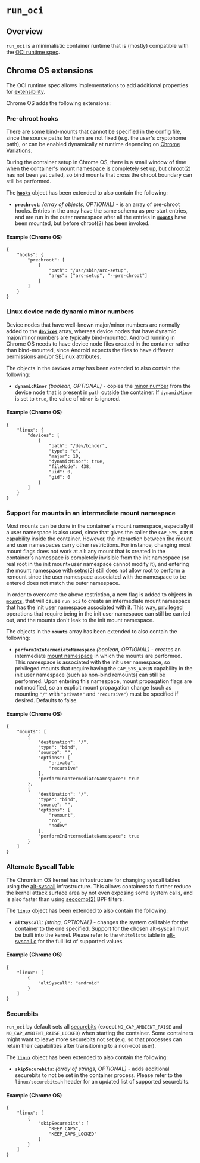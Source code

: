 # `run_oci`

## Overview

`run_oci` is a minimalistic container runtime that is (mostly) compatible with
the [OCI runtime spec](https://github.com/opencontainers/runtime-spec).

## Chrome OS extensions

The OCI runtime spec allows implementations to add additional properties for
[extensibility](https://github.com/opencontainers/runtime-spec/blob/master/config.md#extensibility).

Chrome OS adds the following extensions:

### Pre-chroot hooks

There are some bind-mounts that cannot be specified in the config file, since
the source paths for them are not fixed (e.g. the user's cryptohome path), or
can be enabled dynamically at runtime depending on [Chrome
Variations](https://www.google.com/chrome/browser/privacy/whitepaper.html#variations).

During the container setup in Chrome OS, there is a small window of time when
the container's mount namespace is completely set up, but
[chroot(2)](http://man7.org/linux/man-pages/man2/chroot.2.html) has not been yet
called, so bind mounts that cross the chroot boundary can still be performed.

The
[**`hooks`**](https://github.com/opencontainers/runtime-spec/blob/master/config.md#posix-platform-hooks)
object has been extended to also contain the following:

* **`prechroot`**: *(array of objects, OPTIONAL)* - is an array of pre-chroot
  hooks. Entries in the array have the same schema as pre-start entries, and are
  run in the outer namespace after all the entries in [**`mounts`**](https://github.com/opencontainers/runtime-spec/blob/master/config.md#mounts)
  have been mounted, but before chroot(2) has been invoked.

#### Example (Chrome OS)

    {
        "hooks": {
            "prechroot": [
                {
                    "path": "/usr/sbin/arc-setup",
                    "args": ["arc-setup", "--pre-chroot"]
                }
            ]
        }
    }

### Linux device node dynamic minor numbers

Device nodes that have well-known major/minor numbers are normally added to the
[**`devices`**](https://github.com/opencontainers/runtime-spec/blob/master/config-linux.md#devices)
array, whereas device nodes that have dynamic major/minor numbers are typically
bind-mounted. Android running in Chrome OS needs to have device node files
created in the container rather than bind-mounted, since Android expects the
files to have different permissions and/or SELinux attributes.

The objects in the **`devices`** array has been extended to also contain the
following:

* **`dynamicMinor`** *(boolean, OPTIONAL)* - copies the [minor
  number](https://www.kernel.org/doc/Documentation/admin-guide/devices.txt) from
  the device node that is present in `path` outside the container. If
  `dynamicMinor` is set to `true`, the value of `minor` is ignored.

#### Example (Chrome OS)

    {
        "linux": {
            "devices": [
                {
                    "path": "/dev/binder",
                    "type": "c",
                    "major": 10,
                    "dynamicMinor": true,
                    "fileMode": 438,
                    "uid": 0,
                    "gid": 0
                }
            ]
        }
    }

### Support for mounts in an intermediate mount namespace

Most mounts can be done in the container's mount namespace, especially if a user
namespace is also used, since that gives the caller the `CAP_SYS_ADMIN`
capability inside the container. However, the interaction between the mount and
user namespaces carry other restrictions. For instance, changing most mount
flags does not work at all: any mount that is created in the container's
namespace is completely invisible from the init namespace (so real root in the
init mount+user namespace cannot modify it), and entering the mount namespace
with [setns(2)](http://man7.org/linux/man-pages/man2/setns.2.html) still does
not allow root to perform a remount since the user namespace associated with the
namespace to be entered does not match the outer namespace.

In order to overcome the above restriction, a new flag is added to objects in
[**`mounts`**](https://github.com/opencontainers/runtime-spec/blob/master/config.md#mounts),
that will cause `run_oci` to create an intermediate mount namespace that has the
init user namespace associated with it. This way, privileged operations that
require being in the init user namespace can still be carried out, and the
mounts don't leak to the init mount namespace.

The objects in the **`mounts`** array has been extended to also contain the
following:

* **`performInIntermediateNamespace`** *(boolean, OPTIONAL)* - creates an
  intermediate [mount
  namespace](http://man7.org/linux/man-pages/man7/mount_namespaces.7.html) in
  which the mounts are performed. This namespace is associated with the init
  user namespace, so privileged mounts that require having the `CAP_SYS_ADMIN`
  capability in the init user namespace (such as non-bind remounts) can still be
  performed. Upon entering this namespace, mount propagation flags are not
  modified, so an explicit mount propagation change (such as mounting `"/"` with
  `"private"` and `"recursive"`) must be specified if desired. Defaults to
  false.

#### Example (Chrome OS)

    {
        "mounts": [
            {
                "destination": "/",
                "type": "bind",
                "source": "",
                "options": [
                    "private",
                    "recursive"
                ],
                "performInIntermediateNamespace": true
            },
            {
                "destination": "/",
                "type": "bind",
                "source": "",
                "options": [
                    "remount",
                    "ro",
                    "nodev"
                ],
                "performInIntermediateNamespace": true
            }
        ]
    }

### Alternate Syscall Table

The Chromium OS kernel has infrastructure for changing syscall tables using the
[alt-syscall](https://chromium.googlesource.com/chromiumos/third_party/kernel/+/4ee2ed4d5903c2354c3ded9ee8eef663c403e457/security/chromiumos/Kconfig#28)
infrastructure.  This allows containers to further reduce the kernel attack
surface area by not even exposing some system calls, and is also faster than
using [seccomp(2)](http://man7.org/linux/man-pages/man2/seccomp.2.html) BPF
filters.

The
[**`linux`**](https://github.com/opencontainers/runtime-spec/blob/master/config-linux.md)
object has been extended to also contain the following:

* **`altSyscall`**: *(string, OPTIONAL)* - changes the system call table for the
  container to the one specified.  Support for the chosen alt-syscall must be
  built into the kernel.  Please refer to the `whitelists` table in
  [alt-syscall.c](https://chromium.git.corp.google.com/chromiumos/third_party/kernel/+/chromeos-4.4/security/chromiumos/alt-syscall.c)
  for the full list of supported values.

#### Example (Chrome OS)

    {
        "linux": [
            {
                "altSyscall": "android"
            }
        ]
    }

### Securebits

`run_oci` by default sets all [securebits](https://lwn.net/Articles/280279/)
(except `NO_CAP_AMBIENT_RAISE` and `NO_CAP_AMBIENT_RAISE_LOCKED`) when starting
the container.  Some containers might want to leave more securebits not set
(e.g. so that processes can retain their capabilities after transitioning to a
non-root user).

The
[**`linux`**](https://github.com/opencontainers/runtime-spec/blob/master/config-linux.md)
object has been extended to also contain the following:

* **`skipSecurebits`**: *(array of strings, OPTIONAL)* - adds additional securebits
  to not be set in the container process.  Please refer to the
  `linux/securebits.h` header for an updated list of supported securebits.

#### Example (Chrome OS)

    {
        "linux": [
            {
                "skipSecurebits": [
                    "KEEP_CAPS",
                    "KEEP_CAPS_LOCKED"
                ]
            }
        ]
    }
